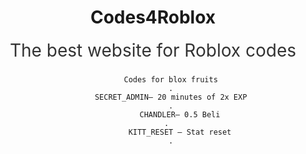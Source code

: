 
<header class="modern-header">
        <div class="container">
            <h1 class="site-title">Codes4Roblox</h1>
            <h2 class="site-subheading" style="font-size:2em; font-weight:normal; margin-top:10px; color:#333;">The best website for Roblox codes</h2>
     
            Codes for blox fruits
            .
            SECRET_ADMIN– 20 minutes of 2x EXP
            .
                CHANDLER– 0.5 Beli
             .   
                KITT_RESET – Stat reset
              .  
